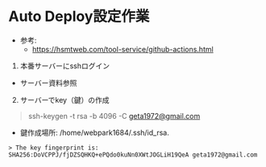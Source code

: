 

# Auto Deploy設定作業
- 参考: 
  - https://hsmtweb.com/tool-service/github-actions.html
1. 本番サーバーにsshログイン
  - サーバー資料参照

2. サーバーでkey（鍵）の作成
> ssh-keygen -t rsa -b 4096 -C geta1972@gmail.com
- 鍵作成場所: /home/webpark1684/.ssh/id_rsa.
```
> The key fingerprint is:
SHA256:DoVCPPJ/fjDZSQHKQ+ePQdo0kuNn0XWtJOGLiH19QeA geta1972@gmail.com
```